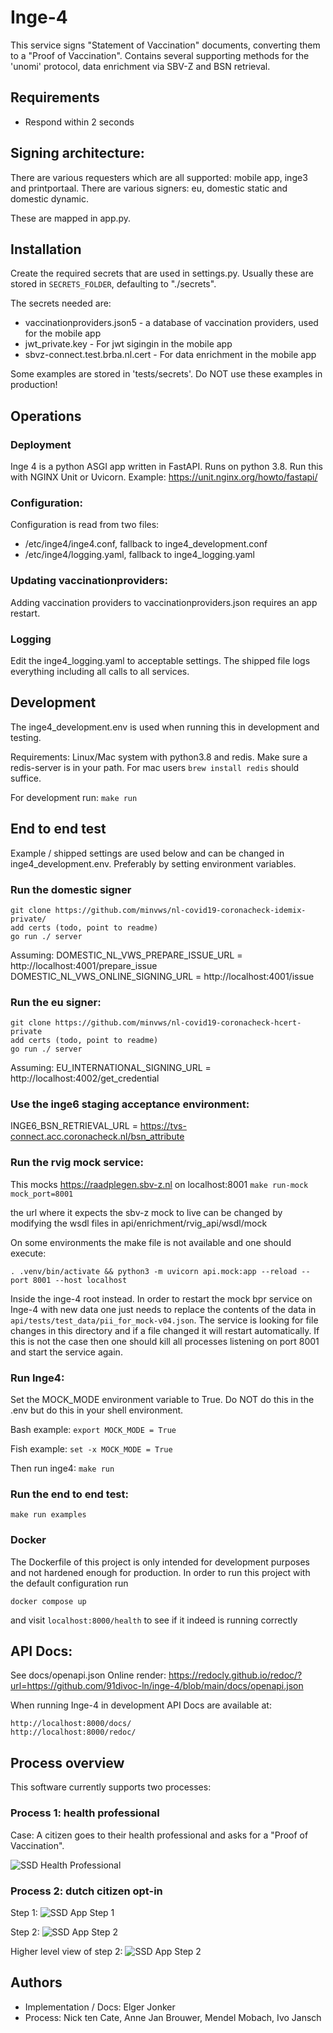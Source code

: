 # Inge-4
This service signs "Statement of Vaccination" documents, converting them to a "Proof of Vaccination".
Contains several supporting methods for the 'unomi' protocol, data enrichment via SBV-Z and BSN retrieval.

## Requirements
- Respond within 2 seconds

## Signing architecture:
There are various requesters which are all supported: mobile app, inge3 and printportaal.
There are various signers: eu, domestic static and domestic dynamic.

These are mapped in app.py.

## Installation
Create the required secrets that are used in settings.py. Usually these are stored in 
`SECRETS_FOLDER`, defaulting to "./secrets".

The secrets needed are:

- vaccinationproviders.json5 - a database of vaccination providers, used for the mobile app
- jwt_private.key - For jwt sigingin in the mobile app
- sbvz-connect.test.brba.nl.cert - For data enrichment in the mobile app

Some examples are stored in 'tests/secrets'. Do NOT use these examples in production!


## Operations

### Deployment
Inge 4 is a python ASGI app written in FastAPI. Runs on python 3.8.
Run this with NGINX Unit or Uvicorn. Example: https://unit.nginx.org/howto/fastapi/

### Configuration:
Configuration is read from two files:

- /etc/inge4/inge4.conf, fallback to inge4_development.conf
- /etc/inge4/logging.yaml, fallback to inge4_logging.yaml

### Updating vaccinationproviders:
Adding vaccination providers to vaccinationproviders.json requires an app restart.

### Logging
Edit the inge4_logging.yaml to acceptable settings. The shipped file logs everything including
all calls to all services.


## Development
The inge4_development.env is used when running this in development and testing.

Requirements:
Linux/Mac system with python3.8 and redis.
Make sure a redis-server is in your path. For mac users `brew install redis` should suffice.

For development run:
`make run`


## End to end test

Example / shipped settings are used below and can be changed in inge4_development.env.
Preferably by setting environment variables.

### Run the domestic signer
```
git clone https://github.com/minvws/nl-covid19-coronacheck-idemix-private/
add certs (todo, point to readme)
go run ./ server
```
Assuming:
DOMESTIC_NL_VWS_PREPARE_ISSUE_URL = http://localhost:4001/prepare_issue
DOMESTIC_NL_VWS_ONLINE_SIGNING_URL = http://localhost:4001/issue


### Run the eu signer:
```
git clone https://github.com/minvws/nl-covid19-coronacheck-hcert-private
add certs (todo, point to readme)
go run ./ server
```

Assuming:
EU_INTERNATIONAL_SIGNING_URL = http://localhost:4002/get_credential


### Use the inge6 staging acceptance environment:
INGE6_BSN_RETRIEVAL_URL = https://tvs-connect.acc.coronacheck.nl/bsn_attribute


### Run the rvig mock service:
This mocks https://raadplegen.sbv-z.nl on localhost:8001
```make run-mock mock_port=8001```

the url where it expects the sbv-z mock to live
can be changed by modifying the wsdl files in
api/enrichment/rvig_api/wsdl/mock

On some environments the make file is not available and one should execute:

```. .venv/bin/activate && python3 -m uvicorn api.mock:app --reload --port 8001 --host localhost```

Inside the inge-4 root instead. In order to restart the mock bpr service on
Inge-4 with new data one just needs to replace the contents of the data in 
`api/tests/test_data/pii_for_mock-v04.json`. The service is looking for 
file changes in this directory and if a file changed it will restart
automatically. If this is not the case then one should kill all processes 
listening on port 8001 and start the service again.



### Run Inge4:
Set the MOCK_MODE environment variable to True. Do NOT do this in the .env
but do this in your shell environment.

Bash example:
`export MOCK_MODE = True`

Fish example:
`set -x MOCK_MODE = True`

Then run inge4:
`make run`

### Run the end to end test:
`make run examples`



### Docker

The Dockerfile of this project is only intended for development purposes and not hardened enough for production. In order to run this project with the default configuration run
```
docker compose up
```
and visit `localhost:8000/health` to see if it indeed is running correctly


## API Docs:
See docs/openapi.json
Online render: https://redocly.github.io/redoc/?url=https://github.com/91divoc-ln/inge-4/blob/main/docs/openapi.json


When running Inge-4 in development API Docs are available at:
```
http://localhost:8000/docs/
http://localhost:8000/redoc/
```


## Process overview

This software currently supports two processes:

### Process 1: health professional

Case: A citizen goes to their health professional and asks for a "Proof of Vaccination".

![SSD Health Professional](docs/DomesticPaperFlow.png "Domestic signing flow")


### Process 2: dutch citizen opt-in

Step 1:
![SSD App Step 1](docs/sequence-diagram-unomi-events.png "Domestic signing flow step 1")

Step 2:
![SSD App Step 2](docs/DomesticDynamicFlow.png "Domestic signing flow step 2")

Higher level view of step 2:
![SSD App Step 2](docs/sequence-diagram-event-to-proof.png "Domestic signing flow step 2")


## Authors

- Implementation / Docs: Elger Jonker
- Process: Nick ten Cate, Anne Jan Brouwer, Mendel Mobach, Ivo Jansch
